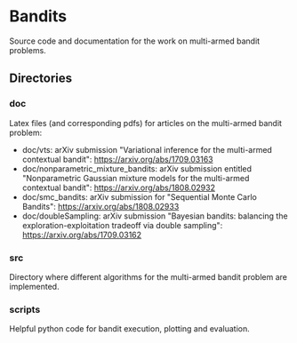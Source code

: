 # Bandits

Source code and documentation for the work on multi-armed bandit problems.

## Directories

### doc

Latex files (and corresponding pdfs) for articles on the multi-armed bandit problem:

- doc/vts: arXiv submission "Variational inference for the multi-armed contextual bandit": https://arxiv.org/abs/1709.03163
- doc/nonparametric_mixture_bandits: arXiv submission entitled "Nonparametric Gaussian mixture models for the multi-armed contextual bandit": https://arxiv.org/abs/1808.02932
- doc/smc_bandits: arXiv submission for "Sequential Monte Carlo Bandits": https://arxiv.org/abs/1808.02933
- doc/doubleSampling: arXiv submission "Bayesian bandits: balancing the exploration-exploitation tradeoff via double sampling": https://arxiv.org/abs/1709.03162

### src

Directory where different algorithms for the multi-armed bandit problem are implemented.

### scripts

Helpful python code for bandit execution, plotting and evaluation.
